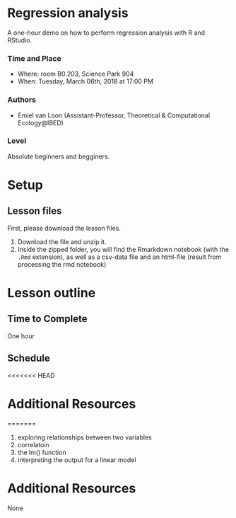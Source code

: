 # Regression analysis
A one-hour demo on how to perform regression analysis with R and RStudio. 

### Time and Place
- Where: room B0.203, Science Park 904  
- When:  Tuesday, March 06th, 2018 at 17:00 PM

### Authors
- Emiel van Loon (Assistant-Professor, Theoretical & Computational Ecology@IBED)

### Level
Absolute beginners and begginers.  

# Setup
## Lesson files
First, please download the lesson files.

1. Download the file and unzip it.
2. Inside the zipped folder, you will find the Rmarkdown notebook (with the ``.Rmd`` extension),
   as well as a csv-data file and an html-file (result from processing the rmd notebook)

# Lesson outline
## Time to Complete
One hour

## Schedule
<<<<<<< HEAD

# Additional Resources 
=======
1) exploring relationships between two variables
2) correlatoin
3) the lm() function
4) interpreting the output for a linear model

# Additional Resources 
None

